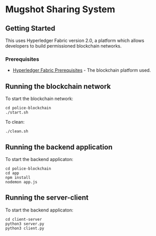 # Mugshot Sharing System

## Getting Started

This uses Hyperledger Fabric version 2.0, a platform which allows developers to build permissioned blockchain networks.

### Prerequisites

* [Hyperledger Fabric Prerequisites](https://hyperledger-fabric.readthedocs.io/en/release-2.0/prereqs.html) - The blockchain platform used.

## Running the blockchain network

To start the blockchain network:

```
cd police-blockchain
./start.sh
```

To clean:

```
./clean.sh
```

## Running the backend application
To start the backend applicaton:

```
cd police-blockchain
cd app
npm install
nodemon app.js
```

## Running the server-client
To start the backend applicaton:

```
cd client-server
python3 server.py
python3 client.py
```

